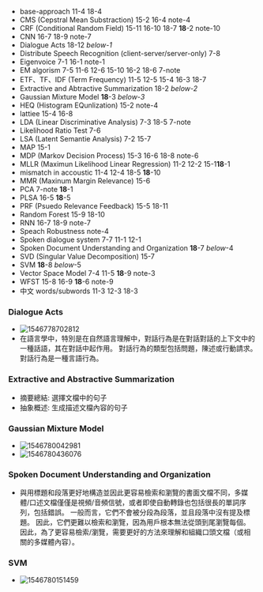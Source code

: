 - base-approach 11-4 18-4
- CMS (Cepstral Mean Substraction) 15-2 16-4 note-4
- CRF (Conditional Random Field) 15-11 16-10 18-7 **18**-2 note-10
- CNN 16-7 18-9 note-7
- Dialogue Acts 18-12 *below-1*
- Distribute Speech Recognition (client-server/server-only) 7-8
- Eigenvoice 7-1 16-1 note-1
- EM algorism 7-5 11-6 12-6 15-10 16-2 18-6 7-note
- ETF、TF、IDF (Term Frequency) 11-5 12-5 15-4 16-3 18-7
- Extractive and Abtractive Summarization 18-2 *below-2*
- Gaussian Mixture Model **18**-3 *below-3*
- HEQ (Histogram EQunlization) 15-2 note-4
- lattiee 15-4 16-8
- LDA (Linear Discriminative Analysis) 7-3 18-5 7-note
- Likelihood Ratio Test 7-6
- LSA (Latent Semantie Analysis) 7-2 15-7 
- MAP 15-1
- MDP (Markov Decision Process) 15-3 16-6 18-8 note-6
- MLLR (Maximun Likelihood Linear Regression) 11-2 12-2 15-1**18**-1
- mismatch in accoustic 11-4 12-4 18-5 **18**-10
- MMR (Maxinum Margin Relevance) 15-6
- PCA 7-note **18**-1
- PLSA 16-5 **18**-5
- PRF (Psuedo Relevance Feedback) 15-5 18-11
- Random Forest 15-9 18-10
- RNN 16-7 18-9 note-7
- Speach Robustness note-4
- Spoken dialogue system 7-7 11-1 12-1
- Spoken Document Understanding and Organization **18**-7 *below*-4
- SVD (Singular Value Decomposition) 15-7
- SVM **18**-8 *below*-5
- Vector Space Model 7-4 11-5 **18**-9 note-3
- WFST 15-8 16-9 **18**-6 note-9
- 中文 words/subwords 11-3 12-3 18-3
### Dialogue Acts

- ![1546778702812](C:\Users\yo930\AppData\Roaming\Typora\typora-user-images\1546778702812.png)
- 在語言學中，特別是在自然語言理解中，對話行為是在對話對話的上下文中的一種話語，其在對話中起作用。 對話行為的類型包括問題，陳述或行動請求。對話行為是一種言語行為。

### Extractive and Abstractive Summarization

- 摘要總結: 選擇文檔中的句子
- 抽象概述: 生成描述文檔內容的句子

### Gaussian Mixture Model

- ![1546780042981](C:\Users\yo930\AppData\Roaming\Typora\typora-user-images\1546780042981.png)
- ![1546780436076](C:\Users\yo930\AppData\Roaming\Typora\typora-user-images\1546780436076.png)

### Spoken Document Understanding and Organization

- 與用標題和段落更好地構造並因此更容易檢索和瀏覽的書面文檔不同，多媒體/口述文檔僅僅是視頻/音頻信號，或者即使自動轉錄也包括很長的單詞序列，包括錯誤。 一般而言，它們不會被分段為段落，並且段落中沒有提及標題。 因此，它們更難以檢索和瀏覽，因為用戶根本無法從頭到尾瀏覽每個。 因此，為了更容易檢索/瀏覽，需要更好的方法來理解和組織口頭文檔（或相關的多媒體內容）。

### SVM

- ![1546780151459](C:\Users\yo930\AppData\Roaming\Typora\typora-user-images\1546780151459.png)